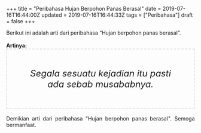 +++
title = "Peribahasa Hujan Berpohon Panas Berasal"
date = 2019-07-16T16:44:00Z
updated = 2019-07-16T16:44:33Z
tags = ["Peribahasa"]
draft = false
+++

<div dir="ltr" style="text-align: left;" trbidi="on"><div style="text-align: justify;">Berikut ini adalah arti dari peribahasa “Hujan berpohon panas berasal”.</div><br /><div style="text-align: justify;"><b>Artinya:</b></div><div style="border: 2px dashed #ddd; font-size: 24px; height: auto; margin: 0 auto; padding: 50px; text-align: center; width: auto;"><i>Segala sesuatu kejadian itu pasti ada sebab musababnya.</i></div><div style="text-align: justify;"><br /></div><div style="text-align: justify;">Demikian arti dari peribahasa "Hujan berpohon panas berasal". Semoga bermanfaat.</div></div>
